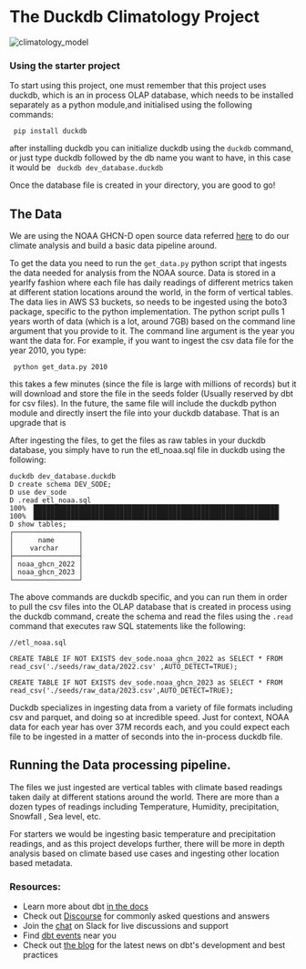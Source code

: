 # The Duckdb Climatology Project
![climatology_model](https://github.com/RJSD3V/climate_works_dbt/assets/20220544/1fe77541-9987-40f1-91b4-67a76aab30ba)

### Using the starter project

To start using this project, one must remember that this project uses duckdb, which is an in process OLAP database, which needs to be installed separately as a python module,and initialised using the following commands: 

``` pip install duckdb```

after installing duckdb you can initialize duckdb using the `duckdb` command, or just type duckdb followed by the db name you want to have, in this case it would be 
``` duckdb dev_database.duckdb```

Once the database file is created in your directory, you are good to go!

## The Data
We are using the NOAA GHCN-D open source data referred [here](https://docs.opendata.aws/noaa-ghcn-pds/readme.html) to do our climate analysis and build a basic data pipeline around. 

To get the data you need to run the `get_data.py` python script that ingests the data needed for analysis from the NOAA source. Data is stored in a yearlfy fashion where each file has daily readings of different metrics taken at different station locations around the world, in the form of vertical tables. The data lies in AWS S3 buckets, so needs to be ingested using the boto3 package, specific to the python implementation. The python script pulls 1 years worth of data (which is a lot, around 7GB) based on the command line argument that you provide to it. The command line argument is the year you want the data for. For example, if you want to ingest the csv data file for the year 2010, you type: 

 ` python get_data.py 2010`

 this takes a few minutes (since the file is large with millions of records) but it will download and store the file in the seeds folder (Usually reserved by dbt for csv files). In the future, the same file will include the duckdb python module and directly insert the file into your duckdb database. That is an upgrade that is 


After ingesting the files, to get the files as raw tables in your duckdb database, you simply have to run the etl_noaa.sql file in duckdb using the following: 

```
duckdb dev_database.duckdb
D create schema DEV_SODE;
D use dev_sode
D .read etl_noaa.sql
100% ▕████████████████████████████████████████████████████████████▏ 
100% ▕████████████████████████████████████████████████████████████▏ 
D show tables;
┌────────────────┐
│      name      │
│    varchar     │
├────────────────┤
│ noaa_ghcn_2022 │
│ noaa_ghcn_2023 │
└────────────────┘
```

The above commands are duckdb specific, and you can run them in order to pull the csv files into the OLAP database that is created in process using the duckdb command, create the schema and read the files using the `.read` command that executes raw SQL statements like the following: 

```
//etl_noaa.sql

CREATE TABLE IF NOT EXISTS dev_sode.noaa_ghcn_2022 as SELECT * FROM read_csv('./seeds/raw_data/2022.csv' ,AUTO_DETECT=TRUE);

CREATE TABLE IF NOT EXISTS dev_sode.noaa_ghcn_2023 as SELECT * FROM read_csv('./seeds/raw_data/2023.csv',AUTO_DETECT=TRUE);

```

Duckdb specializes in ingesting data from a variety of file formats including csv and parquet, and doing so at incredible speed. Just for context, NOAA data for each year has over 37M records each, and you could expect each file to be ingested in a matter of seconds into the in-process duckdb file. 



## Running the Data processing pipeline. 

The files we just ingested are vertical tables with climate based readings taken daily at different stations around the world. There are more than a dozen types of readings including Temperature, Humidity, precipitation, Snowfall , Sea level, etc. 

For starters we would be ingesting basic temperature and precipitation readings, and as this project develops further, there will be more in depth analysis based on climate based use cases and ingesting other location based metadata. 
 



### Resources:
- Learn more about dbt [in the docs](https://docs.getdbt.com/docs/introduction)
- Check out [Discourse](https://discourse.getdbt.com/) for commonly asked questions and answers
- Join the [chat](https://community.getdbt.com/) on Slack for live discussions and support
- Find [dbt events](https://events.getdbt.com) near you
- Check out [the blog](https://blog.getdbt.com/) for the latest news on dbt's development and best practices
